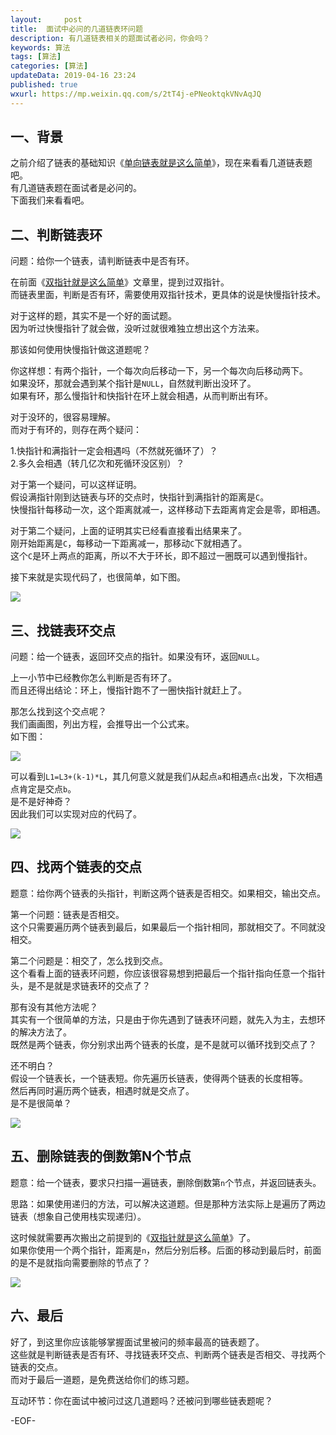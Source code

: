```yaml
---   
layout:     post  
title:  面试中必问的几道链表环问题  
description: 有几道链表相关的题面试者必问，你会吗？  
keywords: 算法  
tags: [算法]    
categories: [算法]  
updateData: 2019-04-16 23:24   
published: true 
wxurl: https://mp.weixin.qq.com/s/2tT4j-ePNeoktqkVNvAqJQ  
---  
```



## 一、背景


之前介绍了链表的基础知识《[单向链表就是这么简单](https://mp.weixin.qq.com/s/rG1ehI-9QK8h7p6_KkRJew)》，现在来看看几道链表题吧。  
有几道链表题在面试者是必问的。  
下面我们来看看吧。  


## 二、判断链表环  


问题：给你一个链表，请判断链表中是否有环。  


在前面《[双指针就是这么简单](https://mp.weixin.qq.com/s/w6HdSIOEHJRnTCQp1wkZDQ)》文章里，提到过双指针。  
而链表里面，判断是否有环，需要使用双指针技术，更具体的说是快慢指针技术。  


对于这样的题，其实不是一个好的面试题。  
因为听过快慢指针了就会做，没听过就很难独立想出这个方法来。  


那该如何使用快慢指针做这道题呢？  


你这样想：有两个指针，一个每次向后移动一下，另一个每次向后移动两下。  
如果没环，那就会遇到某个指针是`NULL`，自然就判断出没环了。  
如果有环，那么慢指针和快指针在环上就会相遇，从而判断出有环。  


对于没环的，很容易理解。  
而对于有环的，则存在两个疑问：  


1.快指针和满指针一定会相遇吗（不然就死循环了）？  
2.多久会相遇（转几亿次和死循环没区别）？


对于第一个疑问，可以这样证明。  
假设满指针刚到达链表与环的交点时，快指针到满指针的距离是`C`。  
快慢指针每移动一次，这个距离就减一，这样移动下去距离肯定会是零，即相遇。  


对于第二个疑问，上面的证明其实已经看直接看出结果来了。  
刚开始距离是`C`，每移动一下距离减一，那移动`C`下就相遇了。  
这个`C`是环上两点的距离，所以不大于环长，即不超过一圈既可以遇到慢指针。  


接下来就是实现代码了，也很简单，如下图。  


![](/images/2019/04/15/link-problem-in-interview-001.png)  


## 三、找链表环交点  


问题：给一个链表，返回环交点的指针。如果没有环，返回`NULL`。  


上一小节中已经教你怎么判断是否有环了。  
而且还得出结论：环上，慢指针跑不了一圈快指针就赶上了。  


那怎么找到这个交点呢？  
我们画画图，列出方程，会推导出一个公式来。  
如下图：  


![](/images/2019/04/15/link-problem-in-interview-002.png)  


可以看到`L1=L3+(k-1)*L`，其几何意义就是我们从起点`a`和相遇点`c`出发，下次相遇点肯定是交点`b`。  
是不是好神奇？  
因此我们可以实现对应的代码了。  


![](/images/2019/04/15/link-problem-in-interview-003.png)  


## 四、找两个链表的交点  


题意：给你两个链表的头指针，判断这两个链表是否相交。如果相交，输出交点。  


第一个问题：链表是否相交。  
这个只需要遍历两个链表到最后，如果最后一个指针相同，那就相交了。不同就没相交。  


第二个问题是：相交了，怎么找到交点。  
这个看看上面的链表环问题，你应该很容易想到把最后一个指针指向任意一个指针头，是不是就是求链表环的交点了？  


那有没有其他方法呢？  
其实有一个很简单的方法，只是由于你先遇到了链表环问题，就先入为主，去想环的解决方法了。  
既然是两个链表，你分别求出两个链表的长度，是不是就可以循环找到交点了？  


还不明白？  
假设一个链表长，一个链表短。你先遍历长链表，使得两个链表的长度相等。  
然后再同时遍历两个链表，相遇时就是交点了。  
是不是很简单？  


![](/images/2019/04/15/link-problem-in-interview-004.png)  


## 五、删除链表的倒数第N个节点  


题意：给一个链表，要求只扫描一遍链表，删除倒数第`n`个节点，并返回链表头。  


思路：如果使用递归的方法，可以解决这道题。但是那种方法实际上是遍历了两边链表（想象自己使用栈实现递归）。  


这时候就需要再次搬出之前提到的《[双指针就是这么简单](https://mp.weixin.qq.com/s/w6HdSIOEHJRnTCQp1wkZDQ)》了。  
如果你使用一个两个指针，距离是`n`，然后分别后移。后面的移动到最后时，前面的是不是就指向需要删除的节点了？  


![](/images/2019/04/15/link-problem-in-interview-005.png)  


## 六、最后  


好了，到这里你应该能够掌握面试里被问的频率最高的链表题了。  
这些就是判断链表是否有环、寻找链表环交点、判断两个链表是否相交、寻找两个链表的交点。  
而对于最后一道题，是免费送给你们的练习题。  


互动环节：你在面试中被问过这几道题吗？还被问到哪些链表题呢？  


-EOF-  



